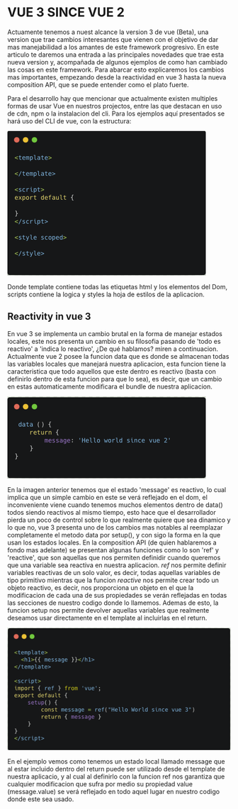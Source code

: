 # VUE 3 SINCE VUE 2

Actuamente tenemos a nuest alcance la version 3 de vue (Beta), una version que trae cambios interesantes que vienen con el objetivo de dar mas manejabilidad a los amantes de este framework progresivo. En este articulo te daremos una entrada a las principales novedades que trae esta nueva version y, acompañada de algunos ejemplos de como han cambiado las cosas en este framework. Para abarcar esto explicaremos los cambios mas importantes, empezando desde la reactividad en vue 3 hasta la nueva composition API, que se puede entender como el plato fuerte.

Para el desarrollo hay que mencionar que actualmente existen multiples formas de usar Vue en nuestros projectos, entre las que destacan en uso de cdn, npm o la instalacion del cli. Para los ejemplos aquí presentados se hará uso del CLI de vue, con la estructura:

![GitHub Logo](/article-vue3/assets/estructure.png)

Donde template contiene todas las etiquetas html y los elementos del Dom, scripts contiene la logica y styles la hoja de estilos de la aplicacion.

## Reactivity in vue 3
En vue 3 se implementa un cambio brutal en la forma de manejar estados locales, este nos presenta un cambio en su filosofia pasando de 'todo es reactivo' a 'indica lo reactivo', ¿De qué hablamos? miren a continuacion. 
Actualmente vue 2 posee la funcion data que es donde se almacenan todas las variables locales que manejará nuestra aplicacion, esta funcion tiene la caracteristica que todo aquellos que este dentro es reactivo (basta con definirlo dentro de esta funcion para que lo sea), es decir, que un cambio en estas automaticamente modificara el bundle de nuestra aplicacion. 

![GitHub Logo](/article-vue3/assets/data-method.png)

En la imagen anterior tenemos que el estado 'message' es reactivo, lo cual implica que un simple cambio en este se verá reflejado en el dom, el inconveniente viene cuando tenemos muchos elementos dentro de data() todos siendo reactivos al mismo tiempo, esto hace que el desarrollador pierda un poco de control sobre lo que realmente quiere que sea dinamico y lo que no, vue 3 presenta uno de los cambios mas notables al reemplazar completamente el metodo data por setup(), y con sigo la forma en la que usan los estados locales. En la composition API (de quien hablaremos a fondo mas adelante) se presentan algunas funciones como lo son 'ref' y 'reactive', que son aquellas que nos permiten definidir cuando queremos que una variable sea reactiva en nuestra aplicacion. *ref* nos permite definir variables reactivas de un solo valor, es decir, todas aquellas variables de tipo primitivo mientras que la funcion *reactive* nos permite crear todo un objeto reactivo, es decir, nos proporciona un objeto en el que la modificacion de cada una de sus propiedades se verán reflejadas en todas las secciones de nuestro codigo donde lo llamemos. Ademas de esto, la funcion setup nos permite devolver aquellas variables que realmente deseamos usar directamente en el template al incluirlas en el return. 

![GitHub Logo](/article-vue3/assets/setup-method.png)

En el ejemplo vemos como tenemos un estado local llamado message que al estar incluido dentro del return puede ser utilizado desde el template de nuestra aplicacio, y al cual al definirlo con la funcion ref nos garantiza que cualquier modificacion que sufra por medio su propiedad value (message.value) se verá reflejado en todo aquel lugar en nuestro codigo donde este sea usado. 
